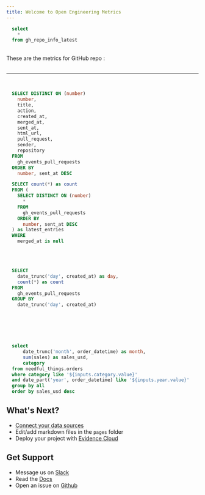 ```yaml
---
title: Welcome to Open Engineering Metrics
---
```



```sql repo
  select
    *
  from gh_repo_info_latest
```


<br/>
These are the metrics for GitHub repo : <Value data={repo} column=html_url />
<br/><br/>

<BigValue 
title="GitHub Watchers"
data={repo}
value=watchers_count
sparkline=sent_at
comparisonTitle="vs. Last Month"
/>

<BigValue 
title="Forks"
data={repo}
value=forks_count
sparkline=sent_at
comparisonTitle="vs. Last Month"
/>

<BigValue 
title="Open Issues"
data={repo}
value=open_issues_count
sparkline=sent_at
comparisonTitle="vs. Last Month"
/>

<BigValue 
title="Forks"
data={repo}
value=forks_count
sparkline=sent_at
comparisonTitle="vs. Last Month"
/>

---

<br/>

```sql pull_requests
  SELECT DISTINCT ON (number)
    number,
    title,
    action,
    created_at,
    merged_at,
    sent_at,
    html_url,
    pull_request,
    sender,
    repository
  FROM
    gh_events_pull_requests
  ORDER BY
    number, sent_at DESC
```

```sql open_pull_request_count
  SELECT count(*) as count
  FROM (
    SELECT DISTINCT ON (number)
      *
    FROM
      gh_events_pull_requests
    ORDER BY
      number, sent_at DESC
  ) as latest_entries
  WHERE
    merged_at is null
```


<BigValue 
title="Open Pull Requests"
data={open_pull_request_count}
value=count
/>

<br/>
<DataTable data={pull_requests} search=true/>

<br/>

```sql pull_requests_by_day
  SELECT
    date_trunc('day', created_at) as day,
    count(*) as count
  FROM
    gh_events_pull_requests
  GROUP BY
    date_trunc('day', created_at)
```

<br/>

<CalendarHeatmap
    data={pull_requests_by_day}
    date=day
    value=count
    title="New PR Heatmap"
    subtitle="Daily New PRs"
    yearLabel=false
/>

<br/><br/>

<Dropdown data={repo} name=repo value=repo>
    <DropdownOption value="%" valueLabel="All Repos"/>
</Dropdown>

<Dropdown name=year>
    <DropdownOption value=% valueLabel="All Years"/>
    <DropdownOption value=2019/>
    <DropdownOption value=2020/>
    <DropdownOption value=2021/>
</Dropdown>

```sql orders_by_category
  select 
      date_trunc('month', order_datetime) as month,
      sum(sales) as sales_usd,
      category
  from needful_things.orders
  where category like '${inputs.category.value}'
  and date_part('year', order_datetime) like '${inputs.year.value}'
  group by all
  order by sales_usd desc
```

<BarChart
    data={orders_by_category}
    title="Sales by Month, {inputs.category.label}"
    x=month
    y=sales_usd
    series=category
/>

## What's Next?
- [Connect your data sources](settings)
- Edit/add markdown files in the `pages` folder
- Deploy your project with [Evidence Cloud](https://evidence.dev/cloud)

## Get Support
- Message us on [Slack](https://slack.evidence.dev/)
- Read the [Docs](https://docs.evidence.dev/)
- Open an issue on [Github](https://github.com/evidence-dev/evidence)
